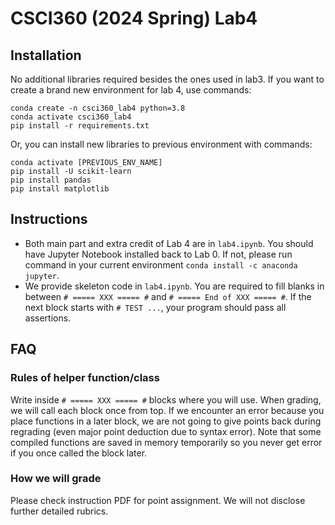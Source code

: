 
# CSCI360 (2024 Spring) Lab4


## Installation
No additional libraries required besides the ones used in lab3. If you want to create a brand new environment for lab 4, use commands:
```
conda create -n csci360_lab4 python=3.8
conda activate csci360_lab4
pip install -r requirements.txt
```
Or, you can install new libraries to previous environment with commands:
```
conda activate [PREVIOUS_ENV_NAME]
pip install -U scikit-learn
pip install pandas
pip install matplotlib
```

## Instructions
- Both main part and extra credit of Lab 4 are in `lab4.ipynb`. You should have Jupyter Notebook installed back to Lab 0. If not, please run command in your current environment `conda install -c anaconda jupyter`.
- We provide skeleton code in `lab4.ipynb`. You are required to fill blanks in between `# ===== XXX ===== #` and `# ===== End of XXX ===== #`. If the next block starts with `# TEST ...`, your program should pass all assertions.


## FAQ
### Rules of helper function/class
Write inside `# ===== XXX ===== #` blocks where you will use. When grading, we will call each block once from top. If we encounter an error because you place functions in a later block, we are not going to give points back during regrading (even major point deduction due to syntax error). Note that some compiled functions are saved in memory temporarily so you never get error if you once called the block later.


### How we will grade
Please check instruction PDF for point assignment. We will not disclose further detailed rubrics.
